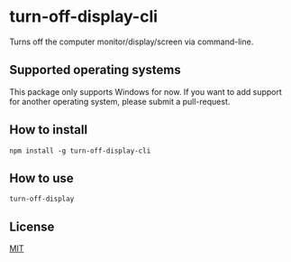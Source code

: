 # turn-off-display-cli

Turns off the computer monitor/display/screen via command-line.

## Supported operating systems

This package only supports Windows for now. If you want to add support for another operating system, please submit a pull-request.

## How to install
```
npm install -g turn-off-display-cli
```

## How to use
```
turn-off-display
```

## License

[MIT](LICENSE.md)
